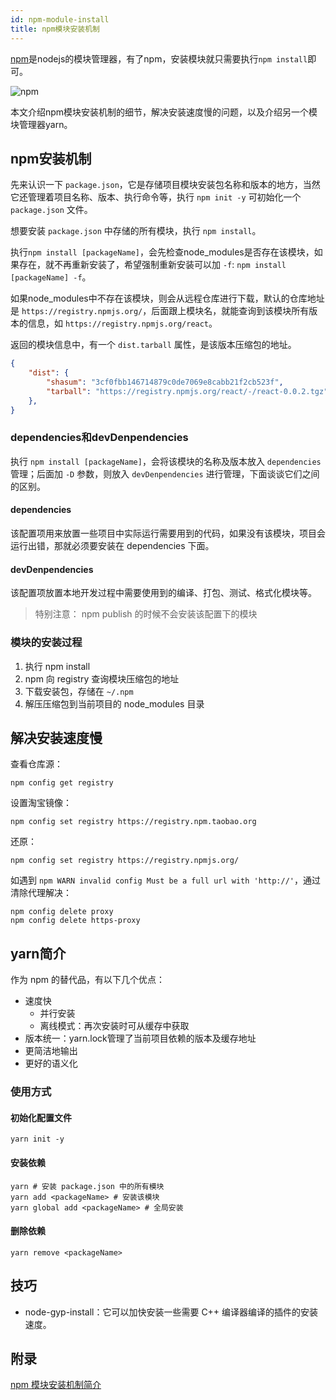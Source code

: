 ```yaml
---
id: npm-module-install
title: npm模块安装机制
---
```


[npm](https://www.npmjs.com/)是nodejs的模块管理器，有了npm，安装模块就只需要执行`npm install`即可。

![npm](https://ypyun.ywhoo.cn/assets/20210219092535.png)

本文介绍npm模块安装机制的细节，解决安装速度慢的问题，以及介绍另一个模块管理器yarn。

## npm安装机制

先来认识一下 `package.json`，它是存储项目模块安装包名称和版本的地方，当然它还管理着项目名称、版本、执行命令等，执行 `npm init -y` 可初始化一个 `package.json` 文件。

想要安装 `package.json` 中存储的所有模块，执行 `npm install`。

执行`npm install [packageName]`，会先检查node_modules是否存在该模块，如果存在，就不再重新安装了，希望强制重新安装可以加 `-f`: `npm install [packageName] -f`。

如果node_modules中不存在该模块，则会从远程仓库进行下载，默认的仓库地址是 `https://registry.npmjs.org/`，后面跟上模块名，就能查询到该模块所有版本的信息，如 `https://registry.npmjs.org/react`。

返回的模块信息中，有一个 `dist.tarball` 属性，是该版本压缩包的地址。

```json
{
    "dist": {
        "shasum": "3cf0fbb146714879c0de7069e8cabb21f2cb523f",
        "tarball": "https://registry.npmjs.org/react/-/react-0.0.2.tgz"
    },
}
```

### dependencies和devDenpendencies

执行 `npm install [packageName]`，会将该模块的名称及版本放入 `dependencies` 管理；后面加 `-D` 参数，则放入 `devDenpendencies` 进行管理，下面谈谈它们之间的区别。

#### dependencies

该配置项用来放置一些项目中实际运行需要用到的代码，如果没有该模块，项目会运行出错，那就必须要安装在 dependencies 下面。

#### devDenpendencies

该配置项放置本地开发过程中需要使用到的编译、打包、测试、格式化模块等。

> 特别注意： npm publish 的时候不会安装该配置下的模块

### 模块的安装过程

1. 执行 npm install
2. npm 向 registry 查询模块压缩包的地址
3. 下载安装包，存储在 `~/.npm`
4. 解压压缩包到当前项目的 node_modules 目录

## 解决安装速度慢

查看仓库源：

```shell
npm config get registry
```

设置淘宝镜像：

```shell
npm config set registry https://registry.npm.taobao.org
```

还原：

```shell
npm config set registry https://registry.npmjs.org/
```

如遇到 `npm WARN invalid config Must be a full url with 'http://'`，通过清除代理解决：

```shell
npm config delete proxy
npm config delete https-proxy
```

## yarn简介

作为 npm 的替代品，有以下几个优点：

* 速度快
  * 并行安装
  * 离线模式：再次安装时可从缓存中获取
* 版本统一：yarn.lock管理了当前项目依赖的版本及缓存地址
* 更简洁地输出
* 更好的语义化

### 使用方式

#### 初始化配置文件

```shell
yarn init -y
```

#### 安装依赖

```shell
yarn # 安装 package.json 中的所有模块
yarn add <packageName> # 安装该模块
yarn global add <packageName> # 全局安装
```

#### 删除依赖

```shell
yarn remove <packageName>
```

## 技巧

* node-gyp-install：它可以加快安装一些需要 C++ 编译器编译的插件的安装速度。

## 附录

[npm 模块安装机制简介](https://www.ruanyifeng.com/blog/2016/01/npm-install.html)